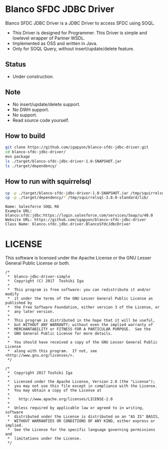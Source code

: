 # Blanco SFDC JDBC Driver

Blanco SFDC JDBC Driver is a JDBC Driver to access SFDC using SOQL.

- This Driver is designed for Programmer. This Driver is simple and lowlevel wrapper of Partner WSDL.
- Implemented as OSS and written in Java.
- Only for SOQL Query, without insert/update/delete feature.

## Status

- Under construction.

## Note

- No insert/update/delete support.
- No DWH support.
- No support.
- Read source code yourself.

## How to build

```sh
git clone https://github.com/igapyon/blanco-sfdc-jdbc-driver.git
cd blanco-sfdc-jdbc-driver/
mvn package
ls ./target/blanco-sfdc-jdbc-driver-1.0-SNAPSHOT.jar 
ls ./target/dependency/
```

## How to run with squirrelsql

```sh
cp -p ./target/blanco-sfdc-jdbc-driver-1.0-SNAPSHOT.jar /tmp/squirrelsql-3.8.0-standard/lib/
cp -p ./target/dependency/* /tmp/squirrelsql-3.8.0-standard/lib/
```

```
Name: Salesforce SOQL RO
Example URL: blanco:sfdc:jdbc:https://login.salesforce.com/services/Soap/u/40.0
Website URL: https://github.com/igapyon/blanco-sfdc-jdbc-driver
Class Name: blanco.sfdc.jdbc.driver.BlancoSfdcJdbcDriver
```

# LICENSE

This software is licensed under the Apache License or the GNU Lesser General Public License or both.

```
/*
 *  blanco-jdbc-driver-simple
 *  Copyright (C) 2017  Toshiki Iga
 *
 *  This program is free software: you can redistribute it and/or modify
 *  it under the terms of the GNU Lesser General Public License as published by
 *  the Free Software Foundation, either version 3 of the License, or
 *  any later version.
 *
 *  This program is distributed in the hope that it will be useful,
 *  but WITHOUT ANY WARRANTY; without even the implied warranty of
 *  MERCHANTABILITY or FITNESS FOR A PARTICULAR PURPOSE.  See the
 *  GNU General Public License for more details.
 *
 *  You should have received a copy of the GNU Lesser General Public License
 *  along with this program.  If not, see <http://www.gnu.org/licenses/>.
 */
```

```
/*
 *  Copyright 2017 Toshiki Iga
 *
 *  Licensed under the Apache License, Version 2.0 (the "License");
 *  you may not use this file except in compliance with the License.
 *  You may obtain a copy of the License at
 *
 *    http://www.apache.org/licenses/LICENSE-2.0
 *
 *  Unless required by applicable law or agreed to in writing, software
 *  distributed under the License is distributed on an "AS IS" BASIS,
 *  WITHOUT WARRANTIES OR CONDITIONS OF ANY KIND, either express or implied.
 *  See the License for the specific language governing permissions and
 *  limitations under the License.
 */
```

